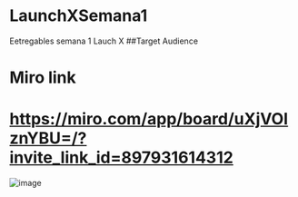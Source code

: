 # LaunchXSemana1
Eetregables semana 1 Lauch X
##Target Audience

# Miro link

# https://miro.com/app/board/uXjVOIznYBU=/?invite_link_id=897931614312

![image](https://user-images.githubusercontent.com/99205006/156506388-1a6ca085-0fc8-4181-9f6f-7f8be7d6898c.png)

